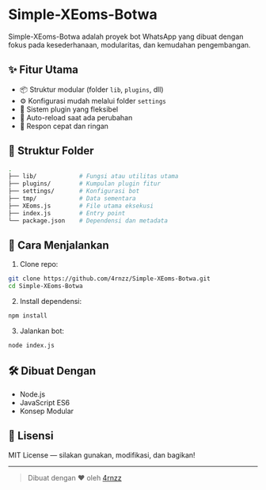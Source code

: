 
# Simple-XEoms-Botwa

Simple-XEoms-Botwa adalah proyek bot WhatsApp yang dibuat dengan fokus pada kesederhanaan, modularitas, dan kemudahan pengembangan.

## ✨ Fitur Utama

- 📦 Struktur modular (folder `lib`, `plugins`, dll)
- ⚙️ Konfigurasi mudah melalui folder `settings`
- 🔌 Sistem plugin yang fleksibel
- 🔄 Auto-reload saat ada perubahan
- 💬 Respon cepat dan ringan

## 📁 Struktur Folder

```bash
.
├── lib/            # Fungsi atau utilitas utama
├── plugins/        # Kumpulan plugin fitur
├── settings/       # Konfigurasi bot
├── tmp/            # Data sementara
├── XEoms.js        # File utama eksekusi
├── index.js        # Entry point
└── package.json    # Dependensi dan metadata
```

## 🚀 Cara Menjalankan

1. Clone repo:

```bash
git clone https://github.com/4rnzz/Simple-XEoms-Botwa.git
cd Simple-XEoms-Botwa
```

2. Install dependensi:

```bash
npm install
```

3. Jalankan bot:

```bash
node index.js
```

## 🛠 Dibuat Dengan

- Node.js
- JavaScript ES6
- Konsep Modular

## 📜 Lisensi

MIT License — silakan gunakan, modifikasi, dan bagikan!

---

> Dibuat dengan ❤️ oleh [4rnzz](https://github.com/4rnzz)
